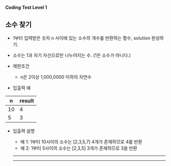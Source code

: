 __Coding Test Level 1__

## 소수 찾기

- 1부터 입력받은 숫자 n 사이에 있는 소수의 개수를 반환하는 함수, solution 완성하기.
- 소수는 1과 자기 자신으로만 나누어지는 수. (1은 소수가 아니다.)

- 제한조건
  - n은 2이상 1,000,0000 이하의 자연수
  
- 입출력 예

|n|result|
|--|--|
|10|4|
|5|3|

- 입출력 설명
  - 예 1: 1부터 10사이의 소수는 [2,3,5,7] 4개가 존재하므로 4를 반환
  - 예 2: 1부터 5사이의 소수는 [2,3,5] 3개가 존재하므로 3을 반환
  
  ---
  
  ---
